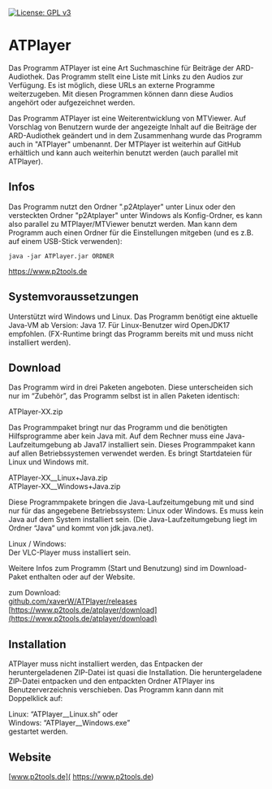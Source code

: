 [![License: GPL v3](https://img.shields.io/badge/License-GPL%20v3-blue.svg)](http://www.gnu.org/licenses/gpl-3.0)

# ATPlayer

Das Programm ATPlayer ist eine Art Suchmaschine für Beiträge der ARD-Audiothek. Das Programm stellt eine Liste mit Links zu den Audios zur Verfügung. Es ist möglich, diese URLs an externe Programme weiterzugeben. Mit diesen Programmen können dann diese Audios angehört oder aufgezeichnet werden.

Das Programm ATPlayer ist eine Weiterentwicklung von MTViewer. Auf Vorschlag von Benutzern wurde der angezeigte Inhalt auf die Beiträge der ARD-Audiothek geändert und in dem Zusammenhang wurde das Programm auch in "ATPlayer" umbenannt.
Der MTPlayer ist weiterhin auf GitHub erhältlich und kann auch weiterhin benutzt werden (auch parallel mit ATPlayer).
<br />


## Infos

Das Programm nutzt den Ordner ".p2Atplayer" unter Linux oder den versteckten Ordner "p2Atplayer" unter Windows als Konfig-Ordner, es kann also parallel zu MTPlayer/MTViewer benutzt werden. Man kann dem Programm auch einen Ordner für die Einstellungen mitgeben (und es z.B. auf einem USB-Stick verwenden):

```
java -jar ATPlayer.jar ORDNER 
```

https://www.p2tools.de
<br />


## Systemvoraussetzungen

Unterstützt wird Windows und Linux. Das Programm benötigt eine aktuelle Java-VM ab Version: Java 17. Für Linux-Benutzer wird OpenJDK17 empfohlen. (FX-Runtime bringt das Programm bereits mit und muss nicht installiert werden).
<br />


## Download

Das Programm wird in drei Paketen angeboten. Diese unterscheiden sich nur im “Zubehör”, das Programm selbst ist in allen Paketen identisch:

ATPlayer-XX.zip

Das Programmpaket bringt nur das Programm und die benötigten Hilfsprogramme aber kein Java mit. Auf dem Rechner muss eine Java-Laufzeitumgebung ab Java17 installiert sein. Dieses Programmpaket kann auf allen Betriebssystemen verwendet werden. Es bringt Startdateien für Linux und Windows mit.


ATPlayer-XX__Linux+Java.zip  
ATPlayer-XX__Windows+Java.zip

Diese Programmpakete bringen die Java-Laufzeitumgebung mit und sind nur für das angegebene Betriebssystem: Linux oder Windows. Es muss kein Java auf dem System installiert sein. (Die Java-Laufzeitumgebung liegt im Ordner “Java” und kommt von jdk.java.net).

Linux / Windows:  
Der VLC-Player muss installiert sein.  

Weitere Infos zum Programm (Start und Benutzung) sind im Download-Paket enthalten oder auf der Website.

zum Download:  
[github.com/xaverW/ATPlayer/releases](https://github.com/xaverW/ATPlayer/releases)  
[https://www.p2tools.de/atplayer/download](https://www.p2tools.de/atplayer/download)
<br />


## Installation

ATPlayer muss nicht installiert werden, das Entpacken der heruntergeladenen ZIP-Datei ist quasi die Installation. Die heruntergeladene ZIP-Datei entpacken und den entpackten Ordner ATPlayer ins Benutzerverzeichnis verschieben. Das Programm kann dann mit Doppelklick auf:  

Linux: “ATPlayer__Linux.sh” oder  
Windows: “ATPlayer__Windows.exe”  
gestartet werden.
<br />


## Website

[www.p2tools.de]( https://www.p2tools.de)


